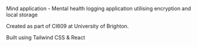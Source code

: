 Mind application - Mental health logging application utilising encryption and local storage

Created as part of CI609 at University of Brighton.

Built using Tailwind CSS & React
